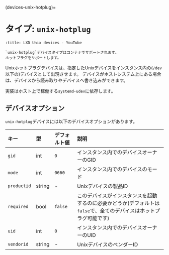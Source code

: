 (devices-unix-hotplug)=
# タイプ: `unix-hotplug`

```{youtube} https://www.youtube.com/watch?v=C2e3LD5wLI8
:title: LXD Unix devices - YouTube
```

```{note}
`unix-hotplug`デバイスタイプはコンテナでサポートされます。
ホットプラグをサポートします。
```

Unixホットプラグデバイスは、指定したUnixデバイスをインスタンス内の(`/dev`以下の)デバイスとして出現させます。
デバイスがホストシステム上にある場合は、デバイスから読み取りやデバイスへ書き込みができます。

実装はホスト上で稼働する`systemd-udev`に依存します。

## デバイスオプション

`unix-hotplug`デバイスには以下のデバイスオプションがあります。

キー        | 型     | デフォルト値 | 説明
:--         | :--    | :--          | :--
`gid`       | int    | `0`          | インスタンス内でのデバイスオーナーのGID
`mode`      | int    | `0660`       | インスタンス内でのデバイスのモード
`productid` | string | -            | Unixデバイスの製品ID
`required`  | bool   | `false`      | このデバイスがインスタンスを起動するのに必要かどうか(デフォルトは`false`で、全てのデバイスはホットプラグ可能です)
`uid`       | int    | `0`          | インスタンス内でのデバイスオーナーのUID
`vendorid`  | string | -            | UnixデバイスのベンダーID
